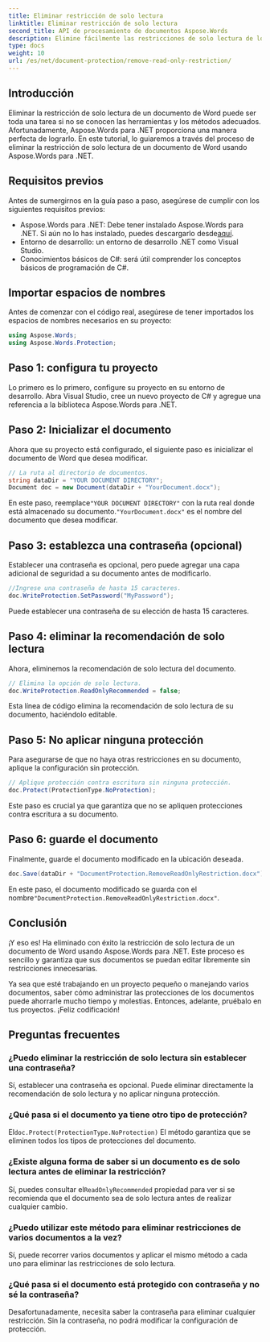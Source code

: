 ```yaml
---
title: Eliminar restricción de solo lectura
linktitle: Eliminar restricción de solo lectura
second_title: API de procesamiento de documentos Aspose.Words
description: Elimine fácilmente las restricciones de solo lectura de los documentos de Word utilizando Aspose.Words para .NET con nuestra guía detallada paso a paso. Perfecto para desarrolladores.
type: docs
weight: 10
url: /es/net/document-protection/remove-read-only-restriction/
---
```

## Introducción

Eliminar la restricción de solo lectura de un documento de Word puede ser toda una tarea si no se conocen las herramientas y los métodos adecuados. Afortunadamente, Aspose.Words para .NET proporciona una manera perfecta de lograrlo. En este tutorial, lo guiaremos a través del proceso de eliminar la restricción de solo lectura de un documento de Word usando Aspose.Words para .NET.

## Requisitos previos

Antes de sumergirnos en la guía paso a paso, asegúrese de cumplir con los siguientes requisitos previos:

-  Aspose.Words para .NET: Debe tener instalado Aspose.Words para .NET. Si aún no lo has instalado, puedes descargarlo desde[aquí](https://releases.aspose.com/words/net/).
- Entorno de desarrollo: un entorno de desarrollo .NET como Visual Studio.
- Conocimientos básicos de C#: será útil comprender los conceptos básicos de programación de C#.

## Importar espacios de nombres

Antes de comenzar con el código real, asegúrese de tener importados los espacios de nombres necesarios en su proyecto:

```csharp
using Aspose.Words;
using Aspose.Words.Protection;
```

## Paso 1: configura tu proyecto

Lo primero es lo primero, configure su proyecto en su entorno de desarrollo. Abra Visual Studio, cree un nuevo proyecto de C# y agregue una referencia a la biblioteca Aspose.Words para .NET.

## Paso 2: Inicializar el documento

Ahora que su proyecto está configurado, el siguiente paso es inicializar el documento de Word que desea modificar.

```csharp
// La ruta al directorio de documentos.
string dataDir = "YOUR DOCUMENT DIRECTORY";
Document doc = new Document(dataDir + "YourDocument.docx");
```

 En este paso, reemplace`"YOUR DOCUMENT DIRECTORY"` con la ruta real donde está almacenado su documento.`"YourDocument.docx"` es el nombre del documento que desea modificar.

## Paso 3: establezca una contraseña (opcional)

Establecer una contraseña es opcional, pero puede agregar una capa adicional de seguridad a su documento antes de modificarlo.

```csharp
//Ingrese una contraseña de hasta 15 caracteres.
doc.WriteProtection.SetPassword("MyPassword");
```

Puede establecer una contraseña de su elección de hasta 15 caracteres.

## Paso 4: eliminar la recomendación de solo lectura

Ahora, eliminemos la recomendación de solo lectura del documento.

```csharp
// Elimina la opción de solo lectura.
doc.WriteProtection.ReadOnlyRecommended = false;
```

Esta línea de código elimina la recomendación de solo lectura de su documento, haciéndolo editable.

## Paso 5: No aplicar ninguna protección

Para asegurarse de que no haya otras restricciones en su documento, aplique la configuración sin protección.

```csharp
// Aplique protección contra escritura sin ninguna protección.
doc.Protect(ProtectionType.NoProtection);
```

Este paso es crucial ya que garantiza que no se apliquen protecciones contra escritura a su documento.

## Paso 6: guarde el documento

Finalmente, guarde el documento modificado en la ubicación deseada.

```csharp
doc.Save(dataDir + "DocumentProtection.RemoveReadOnlyRestriction.docx");
```

 En este paso, el documento modificado se guarda con el nombre`"DocumentProtection.RemoveReadOnlyRestriction.docx"`.

## Conclusión

¡Y eso es! Ha eliminado con éxito la restricción de solo lectura de un documento de Word usando Aspose.Words para .NET. Este proceso es sencillo y garantiza que sus documentos se puedan editar libremente sin restricciones innecesarias. 

Ya sea que esté trabajando en un proyecto pequeño o manejando varios documentos, saber cómo administrar las protecciones de los documentos puede ahorrarle mucho tiempo y molestias. Entonces, adelante, pruébalo en tus proyectos. ¡Feliz codificación!

## Preguntas frecuentes

### ¿Puedo eliminar la restricción de solo lectura sin establecer una contraseña?

Sí, establecer una contraseña es opcional. Puede eliminar directamente la recomendación de solo lectura y no aplicar ninguna protección.

### ¿Qué pasa si el documento ya tiene otro tipo de protección?

 El`doc.Protect(ProtectionType.NoProtection)` El método garantiza que se eliminen todos los tipos de protecciones del documento.

### ¿Existe alguna forma de saber si un documento es de solo lectura antes de eliminar la restricción?

 Sí, puedes consultar el`ReadOnlyRecommended` propiedad para ver si se recomienda que el documento sea de solo lectura antes de realizar cualquier cambio.

### ¿Puedo utilizar este método para eliminar restricciones de varios documentos a la vez?

Sí, puede recorrer varios documentos y aplicar el mismo método a cada uno para eliminar las restricciones de solo lectura.

### ¿Qué pasa si el documento está protegido con contraseña y no sé la contraseña?

Desafortunadamente, necesita saber la contraseña para eliminar cualquier restricción. Sin la contraseña, no podrá modificar la configuración de protección.